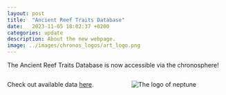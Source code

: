 ```yaml
---
layout: post
title:  "Ancient Reef Traits Database"
date:   2023-11-05 18:02:37 +0200
categories: update
description: About the new webpage.
image: ../images/chronos_logos/art_logo.png
---
```



The Ancient Reef Traits Database is now accessible via the chronosphere! 

<div class="columns">
<div class="column is-10" markdown="1">

Check out available data [here]({{site.url}}{{site.baseurl}}/data/AncientReefTraits/).
</div>
<div class="column is-2" markdown="1">

![The logo of neptune]({{site.url}}{{site.baseurl}}/images/chronos_logos/art_logo.png)

</div>
</div>
